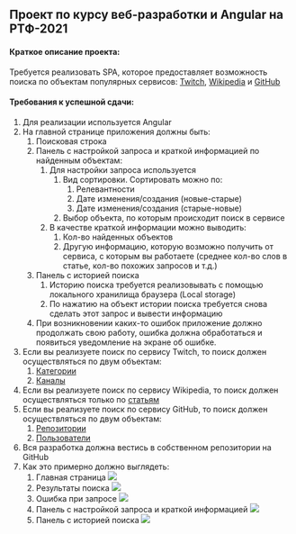 ## Проект по курсу веб-разработки и Angular на РТФ-2021

#### Краткое описание проекта:

Требуется реализовать SPA, которое предоставляет возможность поиска по объектам популярных сервисов: [Twitch](https://www.twitch.tv/), [Wikipedia](https://ru.wikipedia.org/) и [GitHub](https://github.com/)

#### Требования к успешной сдачи:

1. Для реализации используется Angular
2. На главной странице приложения должны быть:
   1. Поисковая строка
   2. Панель с настройкой запроса и краткой информацией по найденным объектам:
      1. Для настройки запроса используется
         1. Вид сортировки. Сортировать можно по:
            1. Релевантности
            2. Дате изменения/создания (новые-старые)
            3. Дате изменения/создания (старые-новые)
         2. Выбор объекта, по которым происходит поиск в сервисе
      2. В качестве краткой информации можно выводить:
         1. Кол-во найденных объектов
         2. Другую информацию, которую возможно получить от сервиса, с которым вы работаете (среднее кол-во слов в статье, кол-во похожих запросов и т.д.)
   3. Панель с историей поиска
      1. Историю поиска требуется реализовывать с помощью локального хранилища браузера (Local storage)
      2. По нажатию на объект истории поиска требуется снова сделать этот запрос и вывести информацию
   4. При возникновении каких-то ошибок приложение должно продолжать свою работу, ошибка должна обработаться и появиться уведомление на экране об ошибке.
3. Если вы реализуете поиск по сервису Twitch, то поиск должен осуществляться по двум объектам:
   1. [Категории](https://dev.twitch.tv/docs/api/reference#search-categories)
   2. [Каналы](https://dev.twitch.tv/docs/api/reference#search-channels)
4. Если вы реализуете поиск по сервису Wikipedia, то поиск должен осуществляться только по [статьям](https://www.mediawiki.org/wiki/API:Search#GET_request)
5. Если вы реализуете поиск по сервису GitHub, то поиск должен осуществляться по двум объектам:
   1. [Репозитории](https://docs.github.com/en/rest/reference/search#search-repositories)
   2. [Пользователи](https://docs.github.com/en/rest/reference/search#search-users)
6. Вся разработка должна вестись в собственном репозитории на GitHub
7. Как это примерно должно выглядеть:
   1. Главная страница
      ![](https://i.imgur.com/OE7ZA3H.png)
   2. Результаты поиска
      ![](https://i.imgur.com/m7hn9Ob.png)
   3. Ошибка при запросе
      ![](https://i.imgur.com/IGpiRRb.png)
   4. Панель с настройкой запроса и краткой информацией
      ![](https://i.imgur.com/RxyRm1z.png)
   5. Панель с историей поиска
      ![](https://i.imgur.com/77d6MRC.png)

